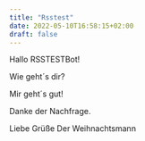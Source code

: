 ```yaml
---
title: "Rsstest"
date: 2022-05-10T16:58:15+02:00
draft: false
---
```


Hallo RSSTESTBot!

Wie geht´s dir?

Mir geht´s gut!

Danke der Nachfrage.

Liebe Grüße
Der Weihnachtsmann
